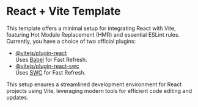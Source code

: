 <!DOCTYPE html>
<html lang="en">
<head>
  <meta charset="UTF-8">
  <meta name="viewport" content="width=device-width, initial-scale=1.0">
  <title>React + Vite Template</title>
</head>
<body>
  <h1>React + Vite Template</h1>

  <p>This template offers a minimal setup for integrating React with Vite, featuring Hot Module Replacement (HMR) and essential ESLint rules. Currently, you have a choice of two official plugins:</p>

  <ul>
    <li>
      <a href="https://github.com/vitejs/vite-plugin-react/blob/main/packages/plugin-react/README.md">@vitejs/plugin-react</a><br>
      Uses <a href="https://babeljs.io/">Babel</a> for Fast Refresh.
    </li>
    <li>
      <a href="https://github.com/vitejs/vite-plugin-react-swc">@vitejs/plugin-react-swc</a><br>
      Uses <a href="https://swc.rs/">SWC</a> for Fast Refresh.
    </li>
  </ul>

  <p>This setup ensures a streamlined development environment for React projects using Vite, leveraging modern tools for efficient code editing and updates.</p>
</body>
</html>
